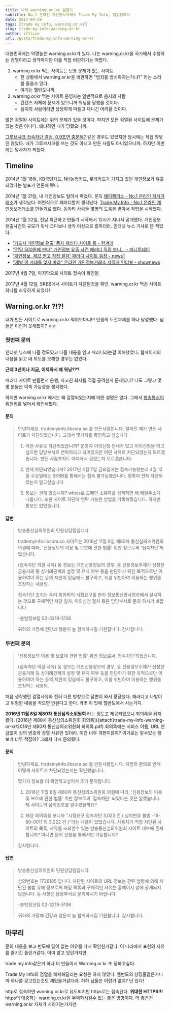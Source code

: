 ```yaml
---
title: 나의 warning.or.kr 검열기
subtitle: No.1 온라인 개인정보거래소 Trade My Info, 검열당하다
date: 2017-04-29
tags: [trade my info, warning.or.kr]
slug: trade-my-info-warning-or-kr
author: if1live
url: /posts/trade-my-info-warning-or-kr
---
```


대한민국에는 악명높은 warning.or.kr가 있다.
나는 warning.or.kr을 국가에서 수행하는 검열이라고 생각하지만 이를 직접 비판하기는 어렵다.

1. warning.or.kr 먹는 사이트는 보통 문제가 있는 사이트
   * 현 상황에서 warning.or.kr을 비판하면 "범죄를 방치하자는거냐?" 라는 소리를 들을수 있다.
   * 여기는 헬반도니까.
2. warning.or.kr 먹는 사이트 운영자는 일반적으로 음지의 사람
   * 컨텐츠 자체에 문제가 있으니까 워닝을 당했을 것이다.
   * 음지의 사람이라면 당당하게 떠들고 다니긴 어려울 것이다.

많은 검열된 사이트에는 위의 문제가 있을 것이다.
하지만 모든 검열된 사이트에 문제가 있는 것은 아니다.
왜냐하면 내가 당했으니까.

[그루브샤크 접속차단 결정, 0.9초면 충분해?](http://www.bloter.net/archives/179524)
같은 경우도 있었지만 당시에는 직접 와닿진 않았다.
내가 그루브샤크를 쓰는 것도 아니고 만든 사람도 아니었으니까.
하지만 이번에는 당사자가 되었다.

## Timeline

2014년 1월 18일, KB국민카드, NH농협카드, 롯데카드가 가지고 있던 개인정보가 유출되었다는 발표가 언론에 떳다.

2014년 1월 21일, 내 개인정보도 털려서 빡쳤다. 문득 [해피캠퍼스 - No.1 온라인 지식거래소][happy-campus]가 생각났다.
어떤식으로 패러디할지 생각났다. [Trade My Info - No.1 온라인 개인정보거래소][trade-my-info]를 만들기로 했다.
동아리 사람들 몇명의 도움을 받아서 작업을 시작했다.

2014년 1월 22일, 전날 퇴근하고 만들기 시작해서 12시가 지나서 공개했다.
개인정보 유출사건의 규모가 워낙 크다보니 생각 이상으로 흥하더라.
인터넷 뉴스 기사로 뜬 적있다.

* ['카드사 개인정보 유출' 풍자 패러디 사이트 등 - 한겨레](http://www.hani.co.kr/arti/economy/economy_general/621100.html)
* ["건당 500원에 판다" 개인정보 유출 사건 패러디 직접 보니... - 머니투데이](http://news.mt.co.kr/mtview.php?no=2014012315375980624&outlink=1&ref=)
* ['개인정보, 제값 받고 직접 팔자' 패러디 사이트 등장 - news1](http://news1.kr/articles/1510564)
* ["제발 이 사태를 잊지 마라" 온라인 개인정보거래소 제작자 인터뷰 - shownews](http://slownews.kr/18420)

2017년 4월 7일, 마지막으로 사이트 접속이 확인됨

2017년 4월 12일, SKBB에서 사이트가 차단된것을 확인. warning.or.kr 먹은 사이트 하나를 소유하게 되었다!

<!--adsense-->


## Warning.or.kr ?!?!

내가 만든 사이트로 warning.or.kr 먹어보다니!!!
인생의 도전과제를 하나 달성했다.
님들은 이런거 못해봤지? ㅎㅎ

### 첫번째 문의

인터넷 뉴스에 나올 정도였고 다들 내용을 읽고 패러디라는걸 이해했었다.
웹페이지의 내용을 읽고 내 의도를 오해한 경우는 없었다.

**근데 3년이나 지금, 이제와서 왜 워닝???**

패러디 사이트 만들면서 은행, 사고친 회사를 직접 공격한게 문제였나?
나도 그렇고 몇몇 분들은 이쪽 가능성을 생각했다.

하지만 warning.or.kr 에서는 왜 검열되었는지에 대한 설명은 없다.
그래서 [방송통심의위원회][kocsc]를 넣어서 확인해봤다.

#### 문의

> 안녕하세요.
> trademyinfo.libsora.so 를 만든사람입니다. 얼마전 제가 만든 사이트가 차단되었습니다. 그래서 몇가지를 확인하고 싶습니다
>
> 1. 어떤 사유로 차단되었습니까?
> 운영자 이의신청 안내가 있고 이의신청을 하고싶으면 담당부서로 연락하라고 되어있지만 어떤 사유로 차단되었는지 모르겠습니다. 만든 사람조차도 어디에서 걸렸는지 모르겠습니다.
>
> 2. 언제 차단되었습니까?
> 2017년 4월 7일 금요일에는 접속가능했는데 4월 12일 수요일에는 SKBB를 통해서는 접속 불가능했습니다. 정확히 언제 차단되었는지 알고싶습니다
>
> 3. 통보는 원래 없습니까?
> whois로 도메인 소유자를 검색하면 제 메일주소가 나옵니다. 또한 사이트 하단에 연락 가능한 방법을 기록해뒀습니다. 하지만 통보는 없었습니다.

#### 답변

> 방송통신심의위원회 민원상담팀입니다
>
> trademyinfo.libsora.so 사이트는 2016년 11월 8일 제80차 통신심의소위원회 의결에 따라, '신용정보의 이용 및 보호에 관한 법률' 위반 정보로써 '접속차단'되었습니다.
>
> (접속차단 의결 사유)
> 동 정보는 개인신용정보의 경우, 동 신용정보주체가 신청한 금융거래 등 상거래관계의 설정 및 유지 여부 등을 판단하기 위한 목적으로만 이용하여야 하는 등의 제한이 있음에도 불구하고, 이를 위반하여 이용하는 행위를 조장하는 내용임.
>
> 접속차단 조치는 우리 위원회의 시정요구를 받아 정보통신망사업자에서 실시하는 것으로 구체적인 차단 일자, 이의신청 절차 등은 담당부서로 문의 하시기 바랍니다
>
> -불법정보팀 02-3219-5136
>
> 귀하의 가정에 건강과 행운이 늘 함께하시길 기원합니다.
> 감사합니다.

### 두번째 문의

> '신용정보의 이용 및 보호에 관한 법률' 위반 정보로써 '접속차단'되었습니다.
>
> (접속차단 의결 사유)
> 동 정보는 개인신용정보의 경우, 동 신용정보주체가 신청한 금융거래 등 상거래관계의 설정 및 유지 여부 등을 판단하기 위한 목적으로만 이용하여야 하는 등의 제한이 있음에도 불구하고, 이를 위반하여 이용하는 행위를 조장하는 내용임.

처음 생각했던 검열사유와 전혀 다른 방향으로 답변이 와서 황당했다.
패러디고 나발이고 위험한 내용을 적으면 안된다고 한다.
캬!!! 이 맛에 헬반도에서 사는거지.

**2016년 11월 8일 제80차 통신심의소위원회** 라는 정도고 제공되었으니 회의록을 뒤져봤다.
[2016년 제80차 통신심의소위원회 회의록]({attach}trade-my-info-warning-or-kr/2016년 제80차 통신심의소위원회 회의록.pdf)
회의록에는 서비스 이름, URL 언급없이 심의 번호와 검열 사유만 있더라.
이건 너무 개판이잖아? 이거로는 알수있는 정보가 너무 적잖아? 그래서 다시 문의했다.

#### 문의

> 안녕하세요.
> trademyinfo.libsora.so 를 만든사람입니다. 이전의 문의로 언제 어떻게 사이트가 차단되었는지는 확인했습니다.
>
> 몇가지 정보를 더 확인하고싶어서 추가 문의합니다.
>
> 1. 2016년 11월 8일 제80차 통신심의소위원회 의결에 따라, '신용정보의 이용 및 보호에 관한 법률' 위반 정보로써 '접속차단' 되었다는 것은 알겠습니다. 제 사이트의 심의번호를 알수있을까요?
>
> 2. 해당 회의록을 보니까 "시정요구 접속차단 3,023 건 ( 심의번호 불법 -16-80-0011 외 3,022 건 )"라는 내용이 있었습니다. 사용자가 직접 차단된 사이트의 목록, 사유를 조회할수 있는 방송통신심의위원회 사이트 내부에 존재합니까? 아니면 문의 신청을 통해서만 가능합니까?
>
> 감사합니다.

#### 답변

> 방송통신심의위원회 민원상담팀입니다
>
> 심의번호는 1736185 입니다. 차단된 사이트의 URL 정보는 관련 법령에 의해 차단된 불법 유해 정보로써 해당 목록과 구체적인 사유는 홈페이지 상에 공개되지 않습니다. 동 사항은 담당부서로 문의하시기 바랍니다.
>
>-불법정보팀 02-3219-5136
>
> 귀하의 가정에 건강과 행운이 늘 함께하시길 기원합니다.
> 감사합니다.


## 마무리

문의 내용을 보고 반도에 답이 없는 이유를 다시 확인한거같다.
이 나라에서 표현의 자유를 즐기긴 틀린거같다.
이미 알고 있던거지만.

trade my info같은거 하나 더 만들어서 Warning.or.kr 또 당하고싶다.

Trade My Info의 검열을 해제해달라는 요청은 하지 않았다.
헬반도의 상징물같은거니까 하나쯤 갖고있는것도 재밌을거같더라.
하하 님들은 이런거 없지? 난 있다!

http로 접속하면 warning.or.kr로 유도되지만 https로는 접속된다.
**위대한 HTTPS!!!**
https의 대중화는 warning.or.kr을 무력화시킬수 있는 좋은 방향이다.
더 좋은건 warning.or.kr 자체가 사라지는거지만.


[trade-my-info]: https://trademyinfo.libsora.so/
[kocsc]: http://kocsc.or.kr/
[happy-campus]: http://www.happycampus.com/
